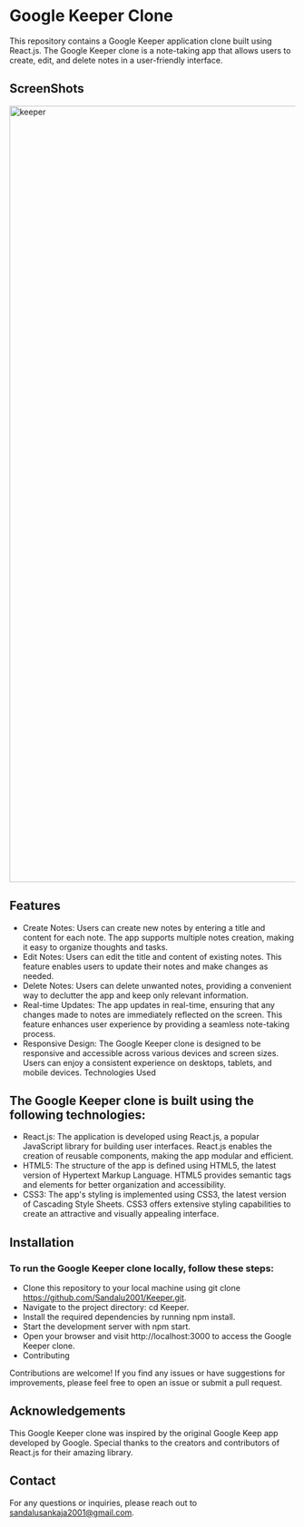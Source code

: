 # Google Keeper Clone

This repository contains a Google Keeper application clone built using React.js. The Google Keeper clone is a note-taking app that allows users to create, edit, and delete notes in a user-friendly interface.

## ScreenShots

<img width="1369" alt="keeper" src="https://github.com/Sandalu2001/Keeper/assets/86417299/fde8eadc-440d-4c8e-94ee-5b862084d289">

## Features

* Create Notes: Users can create new notes by entering a title and content for each note. The app supports multiple notes creation, making it easy to organize thoughts and tasks.
* Edit Notes: Users can edit the title and content of existing notes. This feature enables users to update their notes and make changes as needed.
* Delete Notes: Users can delete unwanted notes, providing a convenient way to declutter the app and keep only relevant information.
* Real-time Updates: The app updates in real-time, ensuring that any changes made to notes are immediately reflected on the screen. This feature enhances user experience by providing a seamless note-taking process.
* Responsive Design: The Google Keeper clone is designed to be responsive and accessible across various devices and screen sizes. Users can enjoy a consistent experience on desktops, tablets, and mobile devices.
Technologies Used

## The Google Keeper clone is built using the following technologies:

* React.js: The application is developed using React.js, a popular JavaScript library for building user interfaces. React.js enables the creation of reusable components, making the app modular and efficient.
* HTML5: The structure of the app is defined using HTML5, the latest version of Hypertext Markup Language. HTML5 provides semantic tags and elements for better organization and accessibility.
* CSS3: The app's styling is implemented using CSS3, the latest version of Cascading Style Sheets. CSS3 offers extensive styling capabilities to create an attractive and visually appealing interface.


## Installation

### To run the Google Keeper clone locally, follow these steps:

* Clone this repository to your local machine using git clone https://github.com/Sandalu2001/Keeper.git.
* Navigate to the project directory: cd Keeper.
* Install the required dependencies by running npm install.
* Start the development server with npm start.
* Open your browser and visit http://localhost:3000 to access the Google Keeper clone.
* Contributing

Contributions are welcome! If you find any issues or have suggestions for improvements, please feel free to open an issue or submit a pull request.

## Acknowledgements

This Google Keeper clone was inspired by the original Google Keep app developed by Google. Special thanks to the creators and contributors of React.js for their amazing library.

## Contact

For any questions or inquiries, please reach out to sandalusankaja2001@gmail.com.
